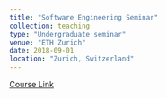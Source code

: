 ```yaml
---
title: "Software Engineering Seminar"
collection: teaching
type: "Undergraduate seminar"
venue: "ETH Zurich"
date: 2018-09-01
location: "Zurich, Switzerland"
---
```

[Course Link](https://www.sri.inf.ethz.ch/teaching/ses2018)
